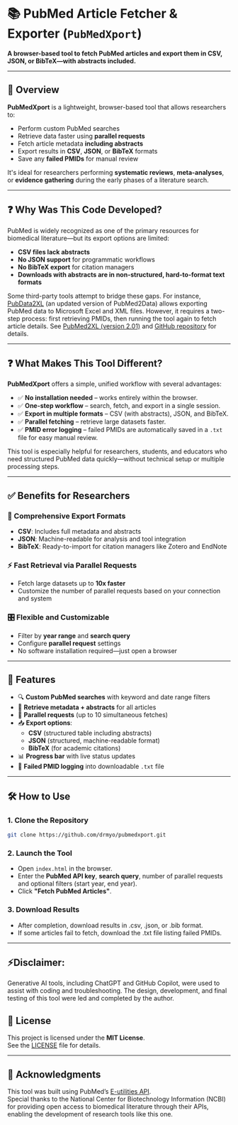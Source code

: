 # 📚 PubMed Article Fetcher & Exporter (`PubMedXport`)

**A browser-based tool to fetch PubMed articles and export them in CSV, JSON, or BibTeX—with abstracts included.**

---

## 🚀 Overview

**PubMedXport** is a lightweight, browser-based tool that allows researchers to:

- Perform custom PubMed searches
- Retrieve data faster using **parallel requests**
- Fetch article metadata **including abstracts**
- Export results in **CSV**, **JSON**, or **BibTeX** formats
- Save any **failed PMIDs** for manual review

It's ideal for researchers performing **systematic reviews**, **meta-analyses**, or **evidence gathering** during the early phases of a literature search.

---

## ❓ Why Was This Code Developed?

PubMed is widely recognized as one of the primary resources for biomedical literature—but its export options are limited:

- **CSV files lack abstracts**
- **No JSON support** for programmatic workflows
- **No BibTeX export** for citation managers
- **Downloads with abstracts are in non-structured, hard-to-format text formats**

Some third-party tools attempt to bridge these gaps. For instance, [PubData2XL](https://pubmed2xl.com/xlsx/) (an updated version of PubMed2Data) allows exporting PubMed data to Microsoft Excel and XML files. However, it requires a two-step process: first retrieving PMIDs, then running the tool again to fetch article details. See [PubMed2XL (version 2.01)](https://pmc.ncbi.nlm.nih.gov/articles/PMC4722658/) and [GitHub repository](https://github.com/PubData2XL/PubData2XL) for details.

---

## ❓ What Makes This Tool Different?

**PubMedXport** offers a simple, unified workflow with several advantages:

- ✅ **No installation needed** – works entirely within the browser.
- ✅ **One-step workflow** – search, fetch, and export in a single session.
- ✅ **Export in multiple formats** – CSV (with abstracts), JSON, and BibTeX.
- ✅ **Parallel fetching** – retrieve large datasets faster.
- ✅ **PMID error logging** – failed PMIDs are automatically saved in a `.txt` file for easy manual review.

This tool is especially helpful for researchers, students, and educators who need structured PubMed data quickly—without technical setup or multiple processing steps.

---

## ✅ Benefits for Researchers

### 🔄 Comprehensive Export Formats

- **CSV**: Includes full metadata and abstracts
- **JSON**: Machine-readable for analysis and tool integration
- **BibTeX**: Ready-to-import for citation managers like Zotero and EndNote

### ⚡ Fast Retrieval via Parallel Requests

- Fetch large datasets up to **10x faster**
- Customize the number of parallel requests based on your connection and system

### 🎛️ Flexible and Customizable

- Filter by **year range** and **search query**
- Configure **parallel request** settings
- No software installation required—just open a browser

---

## 🌟 Features

- 🔍 **Custom PubMed searches** with keyword and date range filters
- 📄 **Retrieve metadata + abstracts** for all articles
- 🚀 **Parallel requests** (up to 10 simultaneous fetches)
- 📥 **Export options**:
  - **CSV** (structured table including abstracts)
  - **JSON** (structured, machine-readable format)
  - **BibTeX** (for academic citations)
- 📊 **Progress bar** with live status updates
- 📃 **Failed PMID logging** into downloadable `.txt` file

---

## 🛠️ How to Use

### 1. Clone the Repository

```bash
git clone https://github.com/drmyo/pubmedxport.git
```

### 2. Launch the Tool

- Open `index.html` in the browser.
- Enter the **PubMed API key**, **search query**, number of parallel requests and optional filters (start year, end year).
- Click **"Fetch PubMed Articles"**.

### 3. Download Results

- After completion, download results in .csv, .json, or .bib format.
- If some articles fail to fetch, download the .txt file listing failed PMIDs.

---

## ⚡Disclaimer:
Generative AI tools, including ChatGPT and GitHub Copilot, were used to assist with coding and troubleshooting.
The design, development, and final testing of this tool were led and completed by the author.

## 📄 License

This project is licensed under the **MIT License**.  
See the [LICENSE](./LICENSE) file for details.

---

## 🙏 Acknowledgments

This tool was built using PubMed’s [E-utilities API](https://www.ncbi.nlm.nih.gov/books/NBK25500/).  
Special thanks to the National Center for Biotechnology Information (NCBI) for providing open access to biomedical literature through their APIs, enabling the development of research tools like this one.
 
